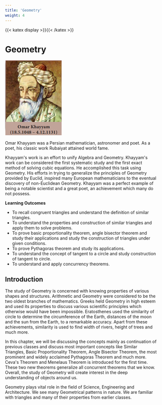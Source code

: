 ```yaml
---
title: 'Geometry'
weight: 4
---
```

{{< katex display >}}{{< /katex >}}
# Geometry

 ![Omar Khayyam](omar.png)

Omar Khayyam was a Persian mathematician, astronomer and poet. As a poet, his classic work Rubaiyat attained world fame.

Khayyam's work is an effort to unify Algebra and Geometry. Khayyam's work can be considered the first systematic study and the first exact method of solving cubic equations. He accomplished this task using Geometry. His efforts in trying to generalize the principles of Geometry provided by Euclid, inspired many European mathematicians to the eventual discovery of non-Euclidean Geometry. Khayyam was a perfect example of being a notable scientist and a great poet, an achievement which many do not possess.

 **Learning Outcomes**

* To recall congruent triangles and understand the 
definition of similar triangles.
* To understand the properties and construction of similar triangles and 
apply them to solve problems.
* To prove basic proportionality theorem, angle bisector theorem and 
study their applications and study the construction of triangles under 
given conditions.
* To prove Pythagoras theorem and study its applications.
* To understand the concept of tangent to a circle and study construction 
of tangent to circle.
* To understand and apply concurrency theorems.

## Introduction

The study of Geometry is concerned with knowing properties of various shapes and structures. Arithmetic and Geometry were considered to be the two oldest branches of mathematics. Greeks held Geometry in high esteem and used its properties to discuss various scientific principles which otherwise would have been impossible. Eratosthenes used the similarity of circle to determine the circumference of the Earth, distances of the moon and the sun from the Earth, to a remarkable accuracy. Apart from these achievements, similarity is used to find width of rivers, height of trees and much more.

In this chapter, we will be discussing the concepts mainly as continuation of previous classes and discuss most important concepts like Similar Triangles, Basic Proportionality Theorem, Angle Bisector Theorem, the most prominent and widely acclaimed Pythagoras Theorem and much more. Ceva's Theorem and Menelaus Theorem is introduced for the first time. These two new theorems generalize all concurrent theorems that we know. Overall, the study of Geometry will create interest in the deep understanding of objects around us.

Geometry plays vital role in the field of Science, Engineering and Architecture. We see many Geometrical patterns in nature. We are familiar with triangles and many of their properties from earlier classes.
